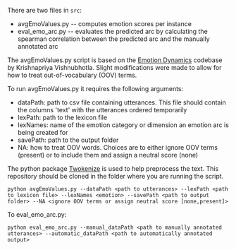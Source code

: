 There are two files in ```src```:
* avgEmoValues.py -- computes emotion scores per instance
* eval_emo_arc.py -- evaluates the predicted arc by calculating the spearman correlation between the predicted arc and the manually annotated arc

The avgEmoValues.py script is based on the [Emotion Dynamics](https://github.com/Priya22/EmotionDynamics/tree/master) codebase by Krishnapriya Vishnubhotla.
Slight modifications were made to allow for how to treat out-of-vocabulary (OOV) terms.

To run avgEmoValues.py it requires the following arguments:

* dataPath: path to csv file containing utterances. This file should contain the columns 'text' with the utterances ordered temporarily 
* lexPath: path to the lexicon file
* lexNames: name of the emotion category or dimension an emotion arc is being created for
* savePath: path to the output folder
* NA: how to treat OOV words. Choices are to either ignore OOV terms (present) or to include them and assign a neutral score (none)

The python package [Twokenize](https://github.com/myleott/ark-twokenize-py) is used to help preprocess the text. This repository should be cloned in the folder where you are running the script.

```
python avgEmoValues.py --dataPath <path to utterances> --lexPath <path to lexicon file> --lexNames <emotion> --savePath <path to output folder> --NA <ignore OOV terms or assign neutral score [none,present]>
```

To eval_emo_arc.py:
```
python eval_emo_arc.py --manual_dataPath <path to manually annotated utterances> --automatic_dataPath <path to automatically annotated output>
```

